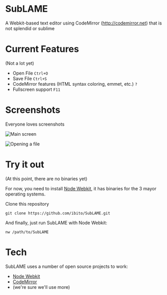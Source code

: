 SubLAME
=========
A Webkit-based text editor using CodeMirror (http://codemirror.net) that is not splendid or sublime


Current Features
================
(Not a lot yet)

- Open File ```Ctrl+O```
- Save File ```Ctrl+S```
- CodeMirror features (HTML syntax coloring, emmet, etc.) ``` ? ```
- Fullscreen support ```F11```

Screenshots
===========
Everyone loves screenshots

![Main screen](https://raw.githubusercontent.com/ibito/SubLAME/master/img/screenshots/SubLAME.png "Main screen")

![Opening a file](https://raw.githubusercontent.com/ibito/SubLAME/master/img/screenshots/SubLAME-open-file.png "Opening a file")


Try it out
==========
(At this point, there are no binaries yet)

For now, you need to install [Node Webkit](https://github.com/rogerwang/node-webkit), it has binaries for the 3 mayor operating systems.

Clone this repository
```
git clone https://github.com/ibito/SubLAME.git
```

And finally, just run SubLAME with Node Webkit:
```
nw /path/to/SubLAME
```

Tech
====

SubLAME uses a number of open source projects to work:
- [Node Webkit](https://github.com/rogerwang/node-webkit)
- [CodeMirror](http://codemirror.net)
- (we're sure we'll use more)

